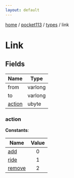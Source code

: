 ```yaml
---
layout: default
---
```


[home](/)  /  [pocket113](/protocol/pocket113)  /  [types](/protocol/pocket113/types)  /  link

# Link

## Fields

Name | Type
---|---
from | varlong
to | varlong
[action](#action) | ubyte

### action

**Constants**:

Name | Value
---|:---:
[add](action_add) | 0
[ride](action_ride) | 1
[remove](action_remove) | 2
